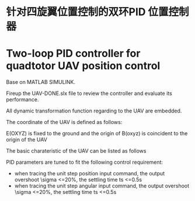 # 针对四旋翼位置控制的双环PID 位置控制器 

# Two-loop PID controller for quadtotor UAV position control

Base on MATLAB SIMULINK.

Fireup the UAV-DONE.slx file to review the controller and evaluate its performance.

All dynamic transformation function regarding to the UAV are embedded.



The coordinate of the UAV is defined as follows: 

E(OXYZ) is fixed to the ground and the origin of B(oxyz) is coincident to the origin of the UAV

 



The basic charateristic of the UAV can be listed as follows



PID parameters are tuned to fit the following control requirement:

- when tracing the unit step position input command, the output overshoot \sigma <=20%, the settling time ts <=0.5s
- when tracing the unit step angular input command, the output overshoot \sigma <=20%, the settling time ts <=0.5s

